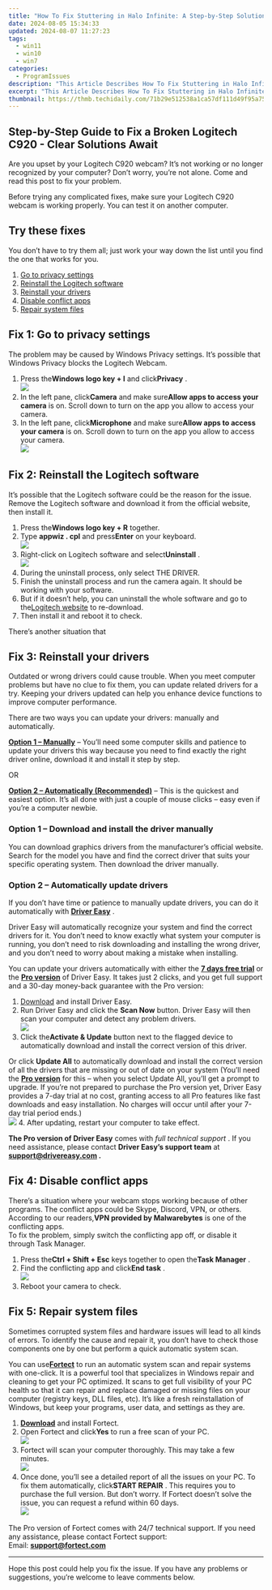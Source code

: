 ```yaml
---
title: "How To Fix Stuttering in Halo Infinite: A Step-by-Step Solution"
date: 2024-08-05 15:34:33
updated: 2024-08-07 11:27:23
tags:
  - win11
  - win10
  - win7
categories:
  - ProgramIssues
description: "This Article Describes How To Fix Stuttering in Halo Infinite: A Step-by-Step Solution"
excerpt: "This Article Describes How To Fix Stuttering in Halo Infinite: A Step-by-Step Solution"
thumbnail: https://thmb.techidaily.com/71b29e512538a1ca57df111d49f95a750cd58f363eb8989d8b988649bee9d94b.jpg
---
```


## Step-by-Step Guide to Fix a Broken Logitech C920 - Clear Solutions Await

Are you upset by your Logitech C920 webcam? It’s not working or no longer recognized by your computer? Don’t worry, you’re not alone. Come and read this post to fix your problem.

 Before trying any complicated fixes, make sure your Logitech C920 webcam is working properly. You can test it on another computer.

## Try these fixes

 You don’t have to try them all; just work your way down the list until you find the one that works for you.

1. [Go to privacy settings](https://tools.techidaily.com/drivereasy/download/)
2. [Reinstall the Logitech software](https://tools.techidaily.com/drivereasy/download/)
3. [Reinstall your drivers](https://tools.techidaily.com/drivereasy/download/)
4. [Disable conflict apps](https://tools.techidaily.com/drivereasy/download/)
5. [Repair system files](https://tools.techidaily.com/drivereasy/download/)

## Fix 1: Go to privacy settings

 The problem may be caused by Windows Privacy settings. It’s possible that Windows Privacy blocks the Logitech Webcam.

1. Press the**Windows logo key + I** and click**Privacy** .  
![](https://images.drivereasy.com/wp-content/uploads/2020/01/2020-01-19_18-22-02.jpg)
2. In the left pane, click**Camera** and make sure**Allow apps to access your camera** is on. Scroll down to turn on the app you allow to access your camera.
3. In the left pane, click**Microphone** and make sure**Allow apps to access your camera** is on. Scroll down to turn on the app you allow to access your camera.  
![](https://images.drivereasy.com/wp-content/uploads/2020/01/2020-01-19_18-24-47.jpg)

## Fix 2: Reinstall the Logitech software

 It’s possible that the Logitech software could be the reason for the issue. Remove the Logitech software and download it from the official website, then install it.

1. Press the**Windows logo key + R** together.
2. Type **appwiz  .  cpl**  and press**Enter** on your keyboard.  
![](https://images.drivereasy.com/wp-content/uploads/2019/07/image-426.png)
3. Right-click on Logitech software and select**Uninstall** .  
![](https://images.drivereasy.com/wp-content/uploads/2019/12/Logitech-4.jpg)
4. During the uninstall process, only select THE DRIVER.
5. Finish the uninstall process and run the camera again. It should be working with your software.
6. But if it doesn’t help, you can uninstall the whole software and go to the[Logitech website](https://support.logi.com/hc/en-us/articles/360024361233) to re-download.
7. Then install it and reboot it to check.

There’s another situation that

## Fix 3: Reinstall your drivers

 Outdated or wrong drivers could cause trouble. When you meet computer problems but have no clue to fix them, you can update related drivers for a try. Keeping your drivers updated can help you enhance device functions to improve computer performance.

 There are two ways you can update your drivers: manually and automatically.

**[Option 1 – Manually](https://tools.techidaily.com/drivereasy/download/)**  – You’ll need some computer skills and patience to update your drivers this way because you need to find exactly the right driver online, download it and install it step by step.

OR

**[Option 2 – Automatically (Recommended)](https://www.drivereasy.com/knowledge/solved-logitech-c920-webcam-not-working/#op2)**  – This is the quickest and easiest option. It’s all done with just a couple of mouse clicks – easy even if you’re a computer newbie.

### Option 1 – Download and install the driver manually

 You can download graphics drivers from the manufacturer’s official website. Search for the model you have and find the correct driver that suits your specific operating system. Then download the driver manually.

### Option 2 – Automatically update drivers

 If you don’t have time or patience to manually update drivers, you can do it automatically with **[Driver Easy](https://tools.techidaily.com/drivereasy/download/)**  .

 Driver Easy will automatically recognize your system and find the correct drivers for it. You don’t need to know exactly what system your computer is running, you don’t need to risk downloading and installing the wrong driver, and you don’t need to worry about making a mistake when installing.

 You can update your drivers automatically with either the [**7 days free trial**](https://tools.techidaily.com/drivereasy/download/) or the [**Pro version**](https://tools.techidaily.com/drivereasy/download/) of Driver Easy. It takes just 2 clicks, and you get full support and a 30-day money-back guarantee with the Pro version:

1. [Download](https://tools.techidaily.com/drivereasy/download/) and install Driver Easy.
2. Run Driver Easy and click the **Scan Now** button. Driver Easy will then scan your computer and detect any problem drivers.  
![](https://www.drivereasy.com/wp-content/uploads/2021/05/de-scan-6.1.png)
3. Click the**Activate & Update** button next to the flagged device to automatically download and install the correct version of this driver.  

 Or click **Update All** to automatically download and install the correct version of all the drivers that are missing or out of date on your system (You’ll need the **[Pro version](https://tools.techidaily.com/drivereasy/download/)**  for this – when you select Update All, you’ll get a prompt to upgrade. If you’re not prepared to purchase the Pro version yet, Driver Easy provides a 7-day trial at no cost, granting access to all Pro features like fast downloads and easy installation. No charges will occur until after your 7-day trial period ends.)  
![](https://www.drivereasy.com/wp-content/uploads/2018/05/Logitech-HD-Pro-Webcam-C920.png)
4. After updating, restart your computer to take effect.

**The Pro version of Driver Easy** comes with _full technical support_ . If you need assistance, please contact **Driver Easy’s support team** at **[support@drivereasy.com](https://tools.techidaily.com/drivereasy/download/) .**

## Fix 4: Disable conflict apps

 There’s a situation where your webcam stops working because of other programs. The conflict apps could be Skype, Discord, VPN, or others. According to our readers,**VPN provided by Malwarebytes** is one of the conflicting apps.  
 To fix the problem, simply switch the conflicting app off, or disable it through Task Manager.

1. Press the**Ctrl + Shift + Esc** keys together to open the**Task Manager** .
2. Find the conflicting app and click**End task** .  
![](https://images.drivereasy.com/wp-content/uploads/2021/11/steam-end-task.png)
3. Reboot your camera to check.

## Fix 5: Repair system files

 Sometimes corrupted system files and hardware issues will lead to all kinds of errors. To identify the cause and repair it, you don’t have to check those components one by one but perform a quick automatic system scan.

 You can use[**Fortect**](https://tools.techidaily.com/drivereasy/download/) to run an automatic system scan and repair systems with one-click. It is a powerful tool that specializes in Windows repair and cleaning to get your PC optimized. It scans to get full visibility of your PC health so that it can repair and replace damaged or missing files on your computer (registry keys, DLL files, etc). It’s like a fresh reinstallation of Windows, but keep your programs, user data, and settings as they are.

1. **[Download](https://tools.techidaily.com/drivereasy/download/)**  and install Fortect.
2. Open Fortect and click**Yes** to run a free scan of your PC.  
![](https://images.drivereasy.com/wp-content/uploads/2022/01/fortect-1.jpg)
3. Fortect will scan your computer thoroughly. This may take a few minutes.  
![](https://images.drivereasy.com/wp-content/uploads/2022/01/fortect-2.jpg)
4. Once done, you’ll see a detailed report of all the issues on your PC. To fix them automatically, click**START REPAIR** . This requires you to purchase the full version. But don’t worry. If Fortect doesn’t solve the issue, you can request a refund within 60 days.  
![](https://images.drivereasy.com/wp-content/uploads/2022/01/fortect-3.jpg)

 The Pro version of Fortect comes with 24/7 technical support. If you need any assistance, please contact Fortect support:  
 Email: **<support@fortect.com>**

---

 Hope this post could help you fix the issue. If you have any problems or suggestions, you’re welcome to leave comments below.

<ins class="adsbygoogle"
     style="display:block"
     data-ad-format="autorelaxed"
     data-ad-client="ca-pub-7571918770474297"
     data-ad-slot="1223367746"></ins>



<ins class="adsbygoogle"
     style="display:block"
     data-ad-client="ca-pub-7571918770474297"
     data-ad-slot="8358498916"
     data-ad-format="auto"
     data-full-width-responsive="true"></ins>
